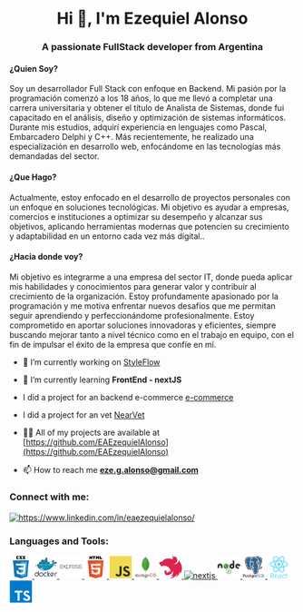 <h1 align="center">Hi 👋, I'm Ezequiel Alonso</h1>
<h3 align="center">A passionate FullStack developer from Argentina</h3>

<h4>¿Quien Soy?</h4>
<p>Soy un desarrollador Full Stack con enfoque en Backend. Mi pasión por la programación comenzó a los 18 años, lo que me llevó a completar una carrera universitaria y obtener el título de Analista de Sistemas, donde fui capacitado en el análisis, diseño y optimización de sistemas informáticos. Durante mis estudios, adquirí experiencia en lenguajes como Pascal, Embarcadero Delphi y C++. Más recientemente, he realizado una especialización en desarrollo web, enfocándome en las tecnologías más demandadas del sector.</p>

<h4>¿Que Hago?</h4>
<p>Actualmente, estoy enfocado en el desarrollo de proyectos personales con un enfoque en soluciones tecnológicas. Mi objetivo es ayudar a empresas, comercios e instituciones a optimizar su desempeño y alcanzar sus objetivos, aplicando herramientas modernas que potencien su crecimiento y adaptabilidad en un entorno cada vez más digital..</p>

<h4>¿Hacia donde voy?</h4>
<p>Mi objetivo es integrarme a una empresa del sector IT, donde pueda aplicar mis habilidades y conocimientos para generar valor y contribuir al crecimiento de la organización. Estoy profundamente apasionado por la programación y me motiva enfrentar nuevos desafíos que me permitan seguir aprendiendo y perfeccionándome profesionalmente. Estoy comprometido en aportar soluciones innovadoras y eficientes, siempre buscando mejorar tanto a nivel técnico como en el trabajo en equipo, con el fin de impulsar el éxito de la empresa que confíe en mí.</p>

- 🔭 I’m currently working on [StyleFlow](https://github.com/EAEzequielAlonso/StyleFlow-Back.git)

- 🌱 I’m currently learning **FrontEnd - nextJS**

- I did a project for an backend e-commerce [e-commerce](https://github.com/pi-rym/PM4BE-EAEzequielAlonso.git)

- I did a project for an vet [NearVet](https://github.com/TeamVet/NearVet-Back.git)

- 👨‍💻 All of my projects are available at [https://github.com/EAEzequielAlonso](https://github.com/EAEzequielAlonso)

- 📫 How to reach me **eze.g.alonso@gmail.com**

<h3 align="left">Connect with me:</h3>
<p align="left">
<a href="https://linkedin.com/in/https://www.linkedin.com/in/eaezequielalonso/" target="blank"><img align="center" src="https://raw.githubusercontent.com/rahuldkjain/github-profile-readme-generator/master/src/images/icons/Social/linked-in-alt.svg" alt="https://www.linkedin.com/in/eaezequielalonso/" height="30" width="40" /></a>
</p>

<h3 align="left">Languages and Tools:</h3>
<p align="left"> <a href="https://www.w3schools.com/css/" target="_blank" rel="noreferrer"> <img src="https://raw.githubusercontent.com/devicons/devicon/master/icons/css3/css3-original-wordmark.svg" alt="css3" width="40" height="40"/> </a> <a href="https://www.docker.com/" target="_blank" rel="noreferrer"> <img src="https://raw.githubusercontent.com/devicons/devicon/master/icons/docker/docker-original-wordmark.svg" alt="docker" width="40" height="40"/> </a> <a href="https://expressjs.com" target="_blank" rel="noreferrer"> <img src="https://raw.githubusercontent.com/devicons/devicon/master/icons/express/express-original-wordmark.svg" alt="express" width="40" height="40"/> </a> <a href="https://www.w3.org/html/" target="_blank" rel="noreferrer"> <img src="https://raw.githubusercontent.com/devicons/devicon/master/icons/html5/html5-original-wordmark.svg" alt="html5" width="40" height="40"/> </a> <a href="https://developer.mozilla.org/en-US/docs/Web/JavaScript" target="_blank" rel="noreferrer"> <img src="https://raw.githubusercontent.com/devicons/devicon/master/icons/javascript/javascript-original.svg" alt="javascript" width="40" height="40"/> </a> <a href="https://www.mongodb.com/" target="_blank" rel="noreferrer"> <img src="https://raw.githubusercontent.com/devicons/devicon/master/icons/mongodb/mongodb-original-wordmark.svg" alt="mongodb" width="40" height="40"/> </a> <a href="https://nestjs.com/" target="_blank" rel="noreferrer"> <img src="https://raw.githubusercontent.com/devicons/devicon/master/icons/nestjs/nestjs-plain.svg" alt="nestjs" width="40" height="40"/> </a> <a href="https://nextjs.org/" target="_blank" rel="noreferrer"> <img src="https://cdn.worldvectorlogo.com/logos/nextjs-2.svg" alt="nextjs" width="40" height="40"/> </a> <a href="https://nodejs.org" target="_blank" rel="noreferrer"> <img src="https://raw.githubusercontent.com/devicons/devicon/master/icons/nodejs/nodejs-original-wordmark.svg" alt="nodejs" width="40" height="40"/> </a> <a href="https://www.postgresql.org" target="_blank" rel="noreferrer"> <img src="https://raw.githubusercontent.com/devicons/devicon/master/icons/postgresql/postgresql-original-wordmark.svg" alt="postgresql" width="40" height="40"/> </a> <a href="https://reactjs.org/" target="_blank" rel="noreferrer"> <img src="https://raw.githubusercontent.com/devicons/devicon/master/icons/react/react-original-wordmark.svg" alt="react" width="40" height="40"/> </a> <a href="https://www.typescriptlang.org/" target="_blank" rel="noreferrer"> <img src="https://raw.githubusercontent.com/devicons/devicon/master/icons/typescript/typescript-original.svg" alt="typescript" width="40" height="40"/> </a> </p>
